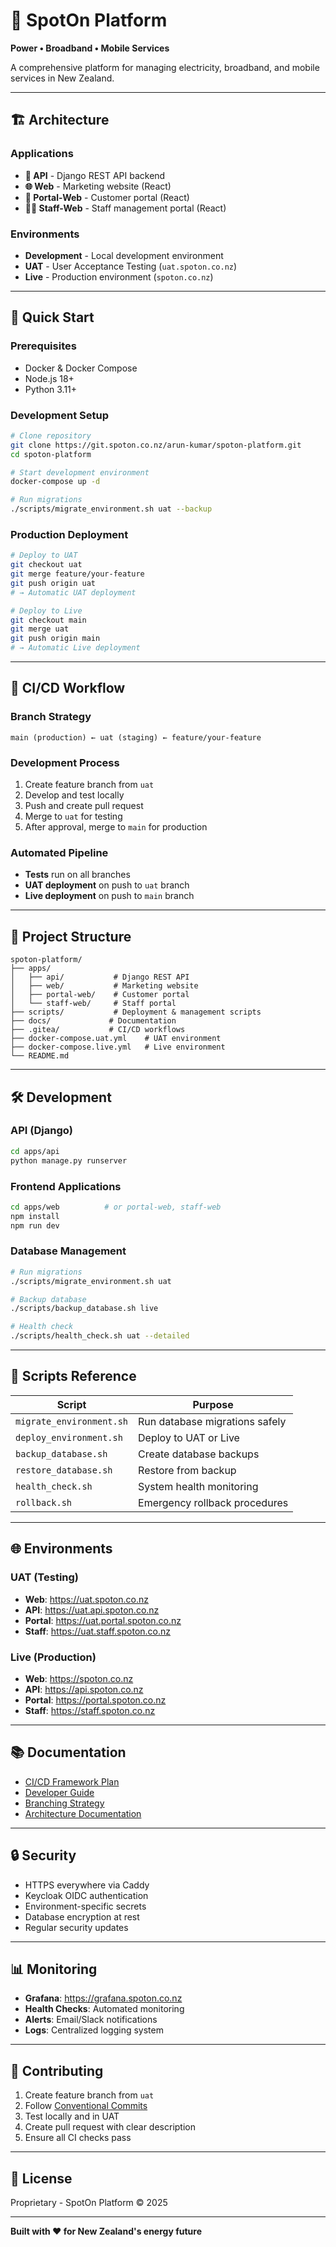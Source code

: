 # 🚀 SpotOn Platform

**Power • Broadband • Mobile Services**

A comprehensive platform for managing electricity, broadband, and mobile services in New Zealand.

---

## 🏗️ Architecture

### Applications
- **🔧 API** - Django REST API backend
- **🌐 Web** - Marketing website (React)
- **👥 Portal-Web** - Customer portal (React)
- **👨‍💼 Staff-Web** - Staff management portal (React)

### Environments
- **Development** - Local development environment
- **UAT** - User Acceptance Testing (`uat.spoton.co.nz`)
- **Live** - Production environment (`spoton.co.nz`)

---

## 🚀 Quick Start

### Prerequisites
- Docker & Docker Compose
- Node.js 18+
- Python 3.11+

### Development Setup
```bash
# Clone repository
git clone https://git.spoton.co.nz/arun-kumar/spoton-platform.git
cd spoton-platform

# Start development environment
docker-compose up -d

# Run migrations
./scripts/migrate_environment.sh uat --backup
```

### Production Deployment
```bash
# Deploy to UAT
git checkout uat
git merge feature/your-feature
git push origin uat
# → Automatic UAT deployment

# Deploy to Live
git checkout main
git merge uat
git push origin main
# → Automatic Live deployment
```

---

## 🔄 CI/CD Workflow

### Branch Strategy
```
main (production) ← uat (staging) ← feature/your-feature
```

### Development Process
1. Create feature branch from `uat`
2. Develop and test locally
3. Push and create pull request
4. Merge to `uat` for testing
5. After approval, merge to `main` for production

### Automated Pipeline
- **Tests** run on all branches
- **UAT deployment** on push to `uat` branch
- **Live deployment** on push to `main` branch

---

## 📁 Project Structure

```
spoton-platform/
├── apps/
│   ├── api/           # Django REST API
│   ├── web/           # Marketing website
│   ├── portal-web/    # Customer portal
│   └── staff-web/     # Staff portal
├── scripts/           # Deployment & management scripts
├── docs/             # Documentation
├── .gitea/           # CI/CD workflows
├── docker-compose.uat.yml    # UAT environment
├── docker-compose.live.yml   # Live environment
└── README.md
```

---

## 🛠️ Development

### API (Django)
```bash
cd apps/api
python manage.py runserver
```

### Frontend Applications
```bash
cd apps/web          # or portal-web, staff-web
npm install
npm run dev
```

### Database Management
```bash
# Run migrations
./scripts/migrate_environment.sh uat

# Backup database
./scripts/backup_database.sh live

# Health check
./scripts/health_check.sh uat --detailed
```

---

## 🔧 Scripts Reference

| Script | Purpose |
|--------|---------|
| `migrate_environment.sh` | Run database migrations safely |
| `deploy_environment.sh` | Deploy to UAT or Live |
| `backup_database.sh` | Create database backups |
| `restore_database.sh` | Restore from backup |
| `health_check.sh` | System health monitoring |
| `rollback.sh` | Emergency rollback procedures |

---

## 🌐 Environments

### UAT (Testing)
- **Web**: https://uat.spoton.co.nz
- **API**: https://uat.api.spoton.co.nz
- **Portal**: https://uat.portal.spoton.co.nz
- **Staff**: https://uat.staff.spoton.co.nz

### Live (Production)
- **Web**: https://spoton.co.nz
- **API**: https://api.spoton.co.nz
- **Portal**: https://portal.spoton.co.nz
- **Staff**: https://staff.spoton.co.nz

---

## 📚 Documentation

- [CI/CD Framework Plan](./docs/CICD_FRAMEWORK_PLAN.md)
- [Developer Guide](./docs/DEVELOPER_GUIDE.md)
- [Branching Strategy](./docs/BRANCHING_STRATEGY.md)
- [Architecture Documentation](./docs/ARCHITECTURE_MIGRATION_PLAN.md)

---

## 🔒 Security

- HTTPS everywhere via Caddy
- Keycloak OIDC authentication
- Environment-specific secrets
- Database encryption at rest
- Regular security updates

---

## 📊 Monitoring

- **Grafana**: https://grafana.spoton.co.nz
- **Health Checks**: Automated monitoring
- **Alerts**: Email/Slack notifications
- **Logs**: Centralized logging system

---

## 🤝 Contributing

1. Create feature branch from `uat`
2. Follow [Conventional Commits](https://www.conventionalcommits.org/)
3. Test locally and in UAT
4. Create pull request with clear description
5. Ensure all CI checks pass

---

## 📄 License

Proprietary - SpotOn Platform © 2025

---

**Built with ❤️ for New Zealand's energy future**